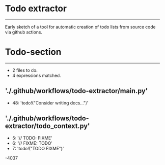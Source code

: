 # Todo extractor
---
Early sketch of a tool for automatic creation of todo lists from source code via github actions. 


# Todo-section
---
- 2 files to do.
- 4 expressions matched.

## './.github/workflows/todo-extractor/main.py'
- 48: 'todo!("Consider writing docs...")'
## './.github/workflows/todo-extractor/todo_context.py'
- 5: '// TODO: FIXME'
- 6: '// FIXME: TODO'
- 7: 'todo!("TODO FIXME")'

-4037